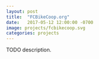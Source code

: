 ```yaml
---
layout: post
title:  "FCBikeCoop.org"
date:   2017-05-12 12:00:00 -0700
image: projects/fcbikecoop.svg
categories: projects
---
```


TODO description.

